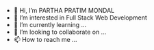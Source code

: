 - 👋 Hi, I’m PARTHA PRATIM MONDAL
- 👀 I’m interested in Full Stack Web Development
- 🌱 I’m currently learning ...
- 💞️ I’m looking to collaborate on ...
- 📫 How to reach me ...

<!---
PARTHA4030/PARTHA4030 is a ✨ special ✨ repository because its `README.md` (this file) appears on your GitHub profile.
You can click the Preview link to take a look at your changes.
--->
